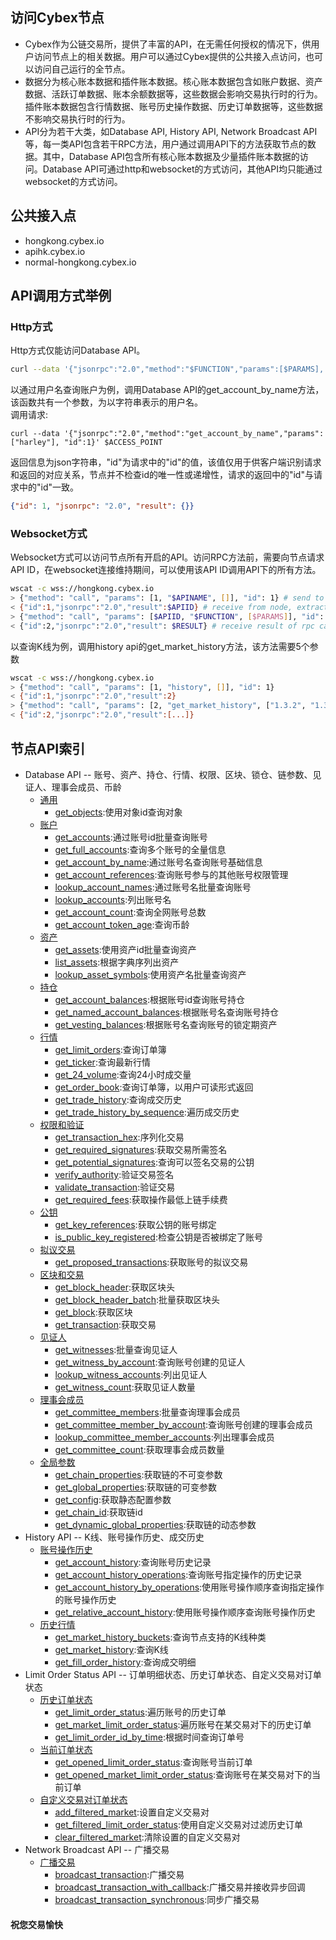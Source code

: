 ## 访问Cybex节点
* Cybex作为公链交易所，提供了丰富的API，在无需任何授权的情况下，供用户访问节点上的相关数据。用户可以通过Cybex提供的公共接入点访问，也可以访问自己运行的全节点。
* 数据分为核心账本数据和插件账本数据。核心账本数据包含如账户数据、资产数据、活跃订单数据、账本余额数据等，这些数据会影响交易执行时的行为。插件账本数据包含行情数据、账号历史操作数据、历史订单数据等，这些数据不影响交易执行时的行为。
* API分为若干大类，如Database API, History API, Network Broadcast API等，每一类API包含若干RPC方法，用户通过调用API下的方法获取节点的数据。其中，Database API包含所有核心账本数据及少量插件账本数据的访问。Database API可通过http和websocket的方式访问，其他API均只能通过websocket的方式访问。

## 公共接入点
* hongkong.cybex.io
* apihk.cybex.io
* normal-hongkong.cybex.io

## API调用方式举例
### Http方式
Http方式仅能访问Database API。
```Bash
curl --data '{"jsonrpc":"2.0","method":"$FUNCTION","params":[$PARAMS], "id":1}' $ACCESS_POINT
```
以通过用户名查询账户为例，调用Database API的get_account_by_name方法，该函数共有一个参数，为以字符串表示的用户名。  
调用请求:
```Base
curl --data '{"jsonrpc":"2.0","method":"get_account_by_name","params":["harley"], "id":1}' $ACCESS_POINT
```
返回信息为json字符串，"id"为请求中的"id"的值，该值仅用于供客户端识别请求和返回的对应关系，节点并不检查id的唯一性或递增性，请求的返回中的"id"与请求中的"id"一致。
```json
{"id": 1, "jsonrpc": "2.0", "result": {}}
```

### Websocket方式
Websocket方式可以访问节点所有开启的API。访问RPC方法前，需要向节点请求API ID，在websocket连接维持期间，可以使用该API ID调用API下的所有方法。
```Bash
wscat -c wss://hongkong.cybex.io
> {"method": "call", "params": [1, "$APINAME", []], "id": 1} # send to node
< {"id":1,"jsonrpc":"2.0","result":$APIID} # receive from node, extract APIID from "result"
> {"method": "call", "params": [$APIID, "$FUNCTION", [$PARAMS]], "id": 2} # send to node, call api function
< {"id":2,"jsonrpc":"2.0","result": $RESULT} # receive result of rpc call
```

以查询K线为例，调用history api的get_market_history方法，该方法需要5个参数
```Bash
wscat -c wss://hongkong.cybex.io
> {"method": "call", "params": [1, "history", []], "id": 1}
< {"id":1,"jsonrpc":"2.0","result":2}
> {"method": "call", "params": [2, "get_market_history", ["1.3.2", "1.3.0", 86400, "2019-07-29T00:00:00", "2019-08-01T00:01:00"]], "id": 2}
< {"id":2,"jsonrpc":"2.0","result":[...]}
```

## 节点API索引
* Database API -- 账号、资产、持仓、行情、权限、区块、锁仓、链参数、见证人、理事会成员、币龄
  + [通用](https://github.com/CybexDex/cybex-node-doc/blob/master/api/database-api.md#通用)
    + [get_objects](https://github.com/CybexDex/cybex-node-doc/blob/master/api/database-api.md#get_objects):使用对象id查询对象
  + [账户](https://github.com/CybexDex/cybex-node-doc/blob/master/api/database-api.md#账户)
    + [get_accounts](https://github.com/CybexDex/cybex-node-doc/blob/master/api/database-api.md#get_accounts):通过账号id批量查询账号
    + [get_full_accounts](https://github.com/CybexDex/cybex-node-doc/blob/master/api/database-api.md#get_full_accounts):查询多个账号的全量信息
    + [get_account_by_name](https://github.com/CybexDex/cybex-node-doc/blob/master/api/database-api.md#get_account_by_name):通过账号名查询账号基础信息
    + [get_account_references](https://github.com/CybexDex/cybex-node-doc/blob/master/api/database-api.md#get_account_references):查询账号参与的其他账号权限管理
    + [lookup_account_names](https://github.com/CybexDex/cybex-node-doc/blob/master/api/database-api.md#lookup_account_names):通过账号名批量查询账号
    + [lookup_accounts](https://github.com/CybexDex/cybex-node-doc/blob/master/api/database-api.md#lookup_accounts):列出账号名
    + [get_account_count](https://github.com/CybexDex/cybex-node-doc/blob/master/api/database-api.md#get_account_count):查询全网账号总数
    + [get_account_token_age](https://github.com/CybexDex/cybex-node-doc/blob/master/api/database-api.md#get_account_token_age):查询币龄
  + [资产](https://github.com/CybexDex/cybex-node-doc/blob/master/api/database-api.md#资产)
    + [get_assets](https://github.com/CybexDex/cybex-node-doc/blob/master/api/database-api.md#get_assets):使用资产id批量查询资产
    + [list_assets](https://github.com/CybexDex/cybex-node-doc/blob/master/api/database-api.md#list_assets):根据字典序列出资产
    + [lookup_asset_symbols](https://github.com/CybexDex/cybex-node-doc/blob/master/api/database-api.md#lookup_asset_symbols):使用资产名批量查询资产
  + [持仓](https://github.com/CybexDex/cybex-node-doc/blob/master/api/database-api.md#持仓)
    + [get_account_balances](https://github.com/CybexDex/cybex-node-doc/blob/master/api/database-api.md#get_account_balances):根据账号id查询账号持仓
    + [get_named_account_balances](https://github.com/CybexDex/cybex-node-doc/blob/master/api/database-api.md#get_named_account_balances):根据账号名查询账号持仓
    + [get_vesting_balances](https://github.com/CybexDex/cybex-node-doc/blob/master/api/database-api.md#get_vesting_balances):根据账号名查询账号的锁定期资产
  + [行情](https://github.com/CybexDex/cybex-node-doc/blob/master/api/database-api.md#行情)
    + [get_limit_orders](https://github.com/CybexDex/cybex-node-doc/blob/master/api/database-api.md#get_limit_orders):查询订单簿
    + [get_ticker](https://github.com/CybexDex/cybex-node-doc/blob/master/api/database-api.md#get_ticker):查询最新行情
    + [get_24_volume](https://github.com/CybexDex/cybex-node-doc/blob/master/api/database-api.md#get_24_volume):查询24小时成交量
    + [get_order_book](https://github.com/CybexDex/cybex-node-doc/blob/master/api/database-api.md#get_order_book):查询订单簿，以用户可读形式返回
    + [get_trade_history](https://github.com/CybexDex/cybex-node-doc/blob/master/api/database-api.md#get_trade_history):查询成交历史
    + [get_trade_history_by_sequence](https://github.com/CybexDex/cybex-node-doc/blob/master/api/database-api.md#get_trade_history_by_sequence):遍历成交历史
  + [权限和验证](https://github.com/CybexDex/cybex-node-doc/blob/master/api/database-api.md#权限和验证)
    + [get_transaction_hex](https://github.com/CybexDex/cybex-node-doc/blob/master/api/database-api.md#get_transaction_hex):序列化交易
    + [get_required_signatures](https://github.com/CybexDex/cybex-node-doc/blob/master/api/database-api.md#get_required_signatures):获取交易所需签名
    + [get_potential_signatures](https://github.com/CybexDex/cybex-node-doc/blob/master/api/database-api.md#get_potential_signatures):查询可以签名交易的公钥
    + [verify_authority](https://github.com/CybexDex/cybex-node-doc/blob/master/api/database-api.md#verify_authority):验证交易签名
    + [validate_transaction](https://github.com/CybexDex/cybex-node-doc/blob/master/api/database-api.md#validate_transaction):验证交易
    + [get_required_fees](https://github.com/CybexDex/cybex-node-doc/blob/master/api/database-api.md#get_required_fees):获取操作最低上链手续费
  + [公钥](https://github.com/CybexDex/cybex-node-doc/blob/master/api/database-api.md#公钥)
    + [get_key_references](https://github.com/CybexDex/cybex-node-doc/blob/master/api/database-api.md#get_key_references):获取公钥的账号绑定
    + [is_public_key_registered](https://github.com/CybexDex/cybex-node-doc/blob/master/api/database-api.md#is_public_key_registered):检查公钥是否被绑定了账号
  + [拟议交易](https://github.com/CybexDex/cybex-node-doc/blob/master/api/database-api.md#拟议交易)
    + [get_proposed_transactions](https://github.com/CybexDex/cybex-node-doc/blob/master/api/database-api.md#get_proposed_transactions):获取账号的拟议交易
  + [区块和交易](https://github.com/CybexDex/cybex-node-doc/blob/master/api/database-api.md#区块和交易)
    + [get_block_header](https://github.com/CybexDex/cybex-node-doc/blob/master/api/database-api.md#get_block_header):获取区块头
    + [get_block_header_batch](https://github.com/CybexDex/cybex-node-doc/blob/master/api/database-api.md#get_block_header_batch):批量获取区块头
    + [get_block](https://github.com/CybexDex/cybex-node-doc/blob/master/api/database-api.md#get_block):获取区块
    + [get_transaction](https://github.com/CybexDex/cybex-node-doc/blob/master/api/database-api.md#get_transaction):获取交易
  + [见证人](https://github.com/CybexDex/cybex-node-doc/blob/master/api/database-api.md#见证人)
    + [get_witnesses](https://github.com/CybexDex/cybex-node-doc/blob/master/api/database-api.md#get_witnesses):批量查询见证人
    + [get_witness_by_account](https://github.com/CybexDex/cybex-node-doc/blob/master/api/database-api.md#get_witness_by_account):查询账号创建的见证人
    + [lookup_witness_accounts](https://github.com/CybexDex/cybex-node-doc/blob/master/api/database-api.md#lookup_witness_accounts):列出见证人
    + [get_witness_count](https://github.com/CybexDex/cybex-node-doc/blob/master/api/database-api.md#get_witness_count):获取见证人数量
  + [理事会成员](https://github.com/CybexDex/cybex-node-doc/blob/master/api/database-api.md#理事会成员)
    + [get_committee_members](https://github.com/CybexDex/cybex-node-doc/blob/master/api/database-api.md#get_committee_members):批量查询理事会成员
    + [get_committee_member_by_account](https://github.com/CybexDex/cybex-node-doc/blob/master/api/database-api.md#get_committee_member_by_account):查询账号创建的理事会成员
    + [lookup_committee_member_accounts](https://github.com/CybexDex/cybex-node-doc/blob/master/api/database-api.md#lookup_committee_member_accounts):列出理事会成员
    + [get_committee_count](https://github.com/CybexDex/cybex-node-doc/blob/master/api/database-api.md#get_committee_count):获取理事会成员数量
  + [全局参数](https://github.com/CybexDex/cybex-node-doc/blob/master/api/database-api.md#全局参数)
    + [get_chain_properties](https://github.com/CybexDex/cybex-node-doc/blob/master/api/database-api.md#get_chain_properties):获取链的不可变参数
    + [get_global_properties](https://github.com/CybexDex/cybex-node-doc/blob/master/api/database-api.md#get_global_properties):获取链的可变参数
    + [get_config](https://github.com/CybexDex/cybex-node-doc/blob/master/api/database-api.md#get_config):获取静态配置参数
    + [get_chain_id](https://github.com/CybexDex/cybex-node-doc/blob/master/api/database-api.md#get_chain_id):获取链id
    + [get_dynamic_global_properties](https://github.com/CybexDex/cybex-node-doc/blob/master/api/database-api.md#get_dynamic_global_properties):获取链的动态参数
* History API -- K线、账号操作历史、成交历史
  + [账号操作历史](https://github.com/CybexDex/cybex-node-doc/blob/master/api/history-api.md#查询账号操作历史)
    + [get_account_history](https://github.com/CybexDex/cybex-node-doc/blob/master/api/history-api.md#get_account_history):查询账号历史记录
    + [get_account_history_operations](https://github.com/CybexDex/cybex-node-doc/blob/master/api/history-api.md#get_account_history_operations):查询账号指定操作的历史记录
    + [get_account_history_by_operations](https://github.com/CybexDex/cybex-node-doc/blob/master/api/history-api.md#get_account_history_by_operations):使用账号操作顺序查询指定操作的账号操作历史
    + [get_relative_account_history](https://github.com/CybexDex/cybex-node-doc/blob/master/api/history-api.md#get_relative_account_history):使用账号操作顺序查询账号操作历史
  + [历史行情](https://github.com/CybexDex/cybex-node-doc/blob/master/api/history-api.md#查询行情历史)
    + [get_market_history_buckets](https://github.com/CybexDex/cybex-node-doc/blob/master/api/history-api.md#get_market_history_buckets):查询节点支持的K线种类
    + [get_market_history](https://github.com/CybexDex/cybex-node-doc/blob/master/api/history-api.md#get_market_history):查询K线
    + [get_fill_order_history](https://github.com/CybexDex/cybex-node-doc/blob/master/api/history-api.md#get_fill_order_history):查询成交明细
* Limit Order Status API -- 订单明细状态、历史订单状态、自定义交易对订单状态
  + [历史订单状态](https://github.com/CybexDex/cybex-node-doc/blob/master/api/limit-order-status-api.md#历史订单状态)
    + [get_limit_order_status](https://github.com/CybexDex/cybex-node-doc/blob/master/api/limit-order-status-api.md#get_limit_order_status):遍历账号的历史订单
    + [get_market_limit_order_status](https://github.com/CybexDex/cybex-node-doc/blob/master/api/limit-order-status-api.md#get_market_limit_order_status):遍历账号在某交易对下的历史订单
    + [get_limit_order_id_by_time](https://github.com/CybexDex/cybex-node-doc/blob/master/api/limit-order-status-api.md#get_limit_order_id_by_time):根据时间查询订单号
  + [当前订单状态](https://github.com/CybexDex/cybex-node-doc/blob/master/api/limit-order-status-api.md#当前订单状态)
    + [get_opened_limit_order_status](https://github.com/CybexDex/cybex-node-doc/blob/master/api/limit-order-status-api.md#get_opened_limit_order_status):查询账号当前订单
    + [get_opened_market_limit_order_status](https://github.com/CybexDex/cybex-node-doc/blob/master/api/limit-order-status-api.md#get_opened_market_limit_order_status):查询账号在某交易对下的当前订单
  + [自定义交易对订单状态](https://github.com/CybexDex/cybex-node-doc/blob/master/api/limit-order-status-api.md#自定义交易对订单状态)
    + [add_filtered_market](https://github.com/CybexDex/cybex-node-doc/blob/master/api/limit-order-status-api.md#add_filtered_market):设置自定义交易对
    + [get_filtered_limit_order_status](https://github.com/CybexDex/cybex-node-doc/blob/master/api/limit-order-status-api.md#get_filtered_limit_order_status):使用自定义交易对过滤历史订单
    + [clear_filtered_market](https://github.com/CybexDex/cybex-node-doc/blob/master/api/limit-order-status-api.md#clear_filtered_market):清除设置的自定义交易对
* Network Broadcast API -- 广播交易
  + [广播交易](https://github.com/CybexDex/cybex-node-doc/blob/master/api/network-broadcast-api.md#广播交易)
    + [broadcast_transaction](https://github.com/CybexDex/cybex-node-doc/blob/master/api/network-broadcast-api.md#broadcast_transaction):广播交易
    + [broadcast_transaction_with_callback](https://github.com/CybexDex/cybex-node-doc/blob/master/api/network-broadcast-api.md#broadcast_transaction_with_callback):广播交易并接收异步回调
    + [broadcast_transaction_synchronous](https://github.com/CybexDex/cybex-node-doc/blob/master/api/network-broadcast-api.md#broadcast_transaction_synchronous):同步广播交易

#### 祝您交易愉快
